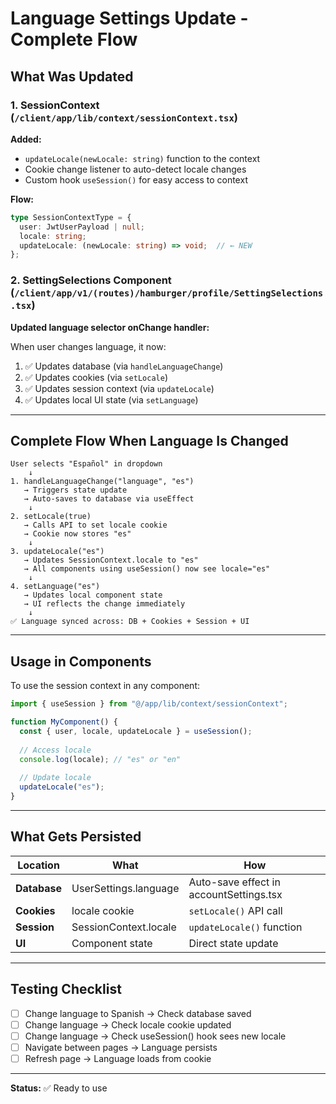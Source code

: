 # Language Settings Update - Complete Flow

## What Was Updated

### 1. SessionContext (`/client/app/lib/context/sessionContext.tsx`)
**Added:**
- `updateLocale(newLocale: string)` function to the context
- Cookie change listener to auto-detect locale changes
- Custom hook `useSession()` for easy access to context

**Flow:**
```typescript
type SessionContextType = {
  user: JwtUserPayload | null;
  locale: string;
  updateLocale: (newLocale: string) => void;  // ← NEW
};
```

### 2. SettingSelections Component (`/client/app/v1/(routes)/hamburger/profile/SettingSelections.tsx`)
**Updated language selector onChange handler:**

When user changes language, it now:
1. ✅ Updates database (via `handleLanguageChange`)
2. ✅ Updates cookies (via `setLocale`)
3. ✅ Updates session context (via `updateLocale`)
4. ✅ Updates local UI state (via `setLanguage`)

---

## Complete Flow When Language Is Changed

```
User selects "Español" in dropdown
    ↓
1. handleLanguageChange("language", "es")
   → Triggers state update
   → Auto-saves to database via useEffect
    ↓
2. setLocale(true) 
   → Calls API to set locale cookie
   → Cookie now stores "es"
    ↓
3. updateLocale("es")
   → Updates SessionContext.locale to "es"
   → All components using useSession() now see locale="es"
    ↓
4. setLanguage("es")
   → Updates local component state
   → UI reflects the change immediately
    ↓
✅ Language synced across: DB + Cookies + Session + UI
```

---

## Usage in Components

To use the session context in any component:

```typescript
import { useSession } from "@/app/lib/context/sessionContext";

function MyComponent() {
  const { user, locale, updateLocale } = useSession();
  
  // Access locale
  console.log(locale); // "es" or "en"
  
  // Update locale
  updateLocale("es");
}
```

---

## What Gets Persisted

| Location | What | How |
|----------|------|-----|
| **Database** | UserSettings.language | Auto-save effect in accountSettings.tsx |
| **Cookies** | locale cookie | `setLocale()` API call |
| **Session** | SessionContext.locale | `updateLocale()` function |
| **UI** | Component state | Direct state update |

---

## Testing Checklist

- [ ] Change language to Spanish → Check database saved
- [ ] Change language → Check locale cookie updated
- [ ] Change language → Check useSession() hook sees new locale
- [ ] Navigate between pages → Language persists
- [ ] Refresh page → Language loads from cookie

---

**Status:** ✅ Ready to use
